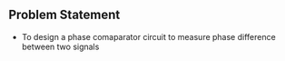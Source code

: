 ##  Problem Statement 
- To design a phase comaparator circuit to measure phase difference between two signals
